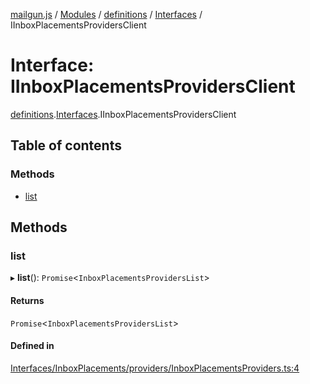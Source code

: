 [mailgun.js](../README.md) / [Modules](../modules.md) / [definitions](../modules/definitions.md) / [Interfaces](../modules/definitions.Interfaces.md) / IInboxPlacementsProvidersClient

# Interface: IInboxPlacementsProvidersClient

[definitions](../modules/definitions.md).[Interfaces](../modules/definitions.Interfaces.md).IInboxPlacementsProvidersClient

## Table of contents

### Methods

- [list](definitions.Interfaces.IInboxPlacementsProvidersClient.md#list)

## Methods

### list

▸ **list**(): `Promise`\<`InboxPlacementsProvidersList`\>

#### Returns

`Promise`\<`InboxPlacementsProvidersList`\>

#### Defined in

[Interfaces/InboxPlacements/providers/InboxPlacementsProviders.ts:4](https://github.com/mailgun/mailgun.js/blob/f0fcce3/lib/Interfaces/InboxPlacements/providers/InboxPlacementsProviders.ts#L4)

